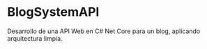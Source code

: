 # BlogSystemAPI
Desarrollo de una API Web en C# Net Core para un blog, aplicando arquitectura limpia.
